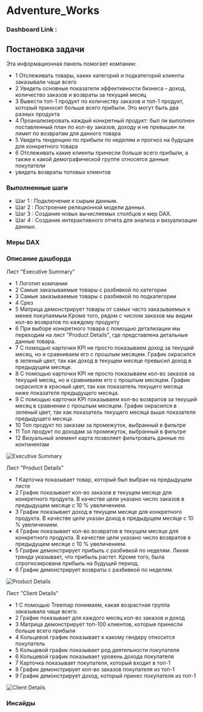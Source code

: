 # Adventure_Works

### Dashboard Link : 

## Постановка задачи

Эта информационная панель помогает компании:
- 1 Отслеживать товары, каких категорий и подкатегорий клиенты заказывали чаще всего
- 2 Увидеть основные показатели эффективности бизнеса – доход, количество заказов и возвраты за текущий месяц
- 3 Вывести топ-1 продукт по количеству заказов и топ-1 продукт, который приносит больше всего прибыли. Это могут быть два разных продукта
- 4 Проанализировать каждый конкретный продукт: был ли выполнен поставленный план по кол-ву заказов, доходу и не превышен ли лимит по возвратам для данного товара
- 5 Увидеть тенденцию по прибыли по неделям и прогноз на будущее для конкретного товара
- 6 Отслеживать какие клиенты принесли больше всего прибыли, а также к какой демографической группе относятся данные покупатели
- увидеть возвраты топовых клиентов

### Выполненные шаги

- Шаг 1 : Подключение к сырым данным.
- Шаг 2 : Построение реляционной модели данных.
- Шаг 3 : Создание новых вычисляемых столбцов и мер DAX.
- Шаг 4 : Создание интерактивного отчета для анализа и визуализации данных.

### Меры DAX

### Описание дашборда

Лист "Executive Summary"
- 1 Логотип компании
- 2 Самые заказываемые товары с разбивкой по категории
- 3 Самые заказываемые товары с разбивкой по подкатегории
- 4 Срез
- 5 Матрица демонстрирует товары от самых часто заказываемых к менее покупаемым.Кроме того, рядом с числом заказов мы видим кол-во возвратов по каждому продукту
- 6 При выборе конкретного товара с помощью детализации мы переходим на лист "Product Details", где представлена детальные данные товара.
- 7 С помощью карточки KPI не просто показываем доход за текущий месяц, но и сравниваем его с прошлым месяцем. График окрасился в зеленый цвет, так как доход в текущем месяце превысил доход в предыдущем месяце.
- 8 С помощью карточки KPI не просто показываем кол-во заказов за текущий месяц, но и сравниваем его с прошлым месяцем. График окрасился в красный цвет, так как показатель текущего месяца ниже показателя предыдущего месяца.
- 9 С помощью карточки KPI показываем кол-во возвратов за текущий месяц в сравнении с прошлым месяцем. График окрасился в зеленый цвет, так как показатель текущего месяца выше показателя предыдущего месяца.
- 10 Топ продукт по заказам за промежуток, выбранный в фильтре
- 11 Топ продукт по доходам за промежуток, выбранный в фильтре
- 12 Визуальный элемент карта позволяет фильтровать данные по континентам

![Executive Summary](https://github.com/user-attachments/assets/37cfd024-d48e-427b-92c4-15fe0bf04ed5)

Лист "Product Details"
- 1 Карточка показывает товар, который был выбран на предыдущем листе
- 2 График показывает кол-во заказов в текущем месяце для конкретного продукта. В качестве цели указано число заказов в предыдущем месяце с 10 % увеличением.
- 3 График показывает доход в текущем месяце для конкретного продукта. В качестве цели указан доход в предыдущем месяце с 10 % увеличением.
- 4 График показывает кол-во возвратов в текущем месяце для конкретного продукта. В качестве цели указано число возвратов в предыдущем месяце с 10 % увеличением.
- 5 График демонстрирует прибыль с разбивкой по неделям. Линяя тренда указывает, что прибыль растет. Кроме того, была спрогнозирована прибыль на будущий период.
- 6 График демонстрирует возвраты с разбивкой по неделям.

![Product Details](https://github.com/user-attachments/assets/7b7d84ed-2dc0-43ea-ab67-c0f6fd1b0d4a)

Лист "Client Details"
- 1  С помощью Treemap понимаем, какая возрастная группа заказывала чаще всего.
- 2 График показывает для каждого месяц кол-во заказов и доход
- 3 Матрица демонстрирует топ-100 клиентов, которые принесли больше всего прибыли
- 4 Кольцевой график показывает к какому гендеру относится покупатель
- 5 Кольцевой график показывает род деятельности покупателя
- 6 Кольцевой график показывает уровень дохода покупателя
- 7 Карточка показывает покупателя, который входит в топ-1
- 8 График демонстрирует кол-во заказов покупателя из топ-1
- 9 График демонстрирует доход, который принес покупателя из топ-1

![Client Details](https://github.com/user-attachments/assets/9f44d96e-125e-4906-b110-f682ed3774c5)


### Инсайды

